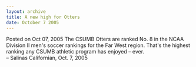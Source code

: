 ```yaml
---
layout: archive
title: A new high for Otters
date: October 7 2005
---
```





<span class="date">Posted on Oct 07, 2005    </span>
The CSUMB Otters are ranked No. 8 in the NCAA Division II men&apos;s
soccer rankings for the Far West region. That&apos;s the highest ranking
any CSUMB athletic program has enjoyed &#x2013; ever.<br>
&#x2013; Salinas Californian, Oct. 7, 2005<br/></br>




